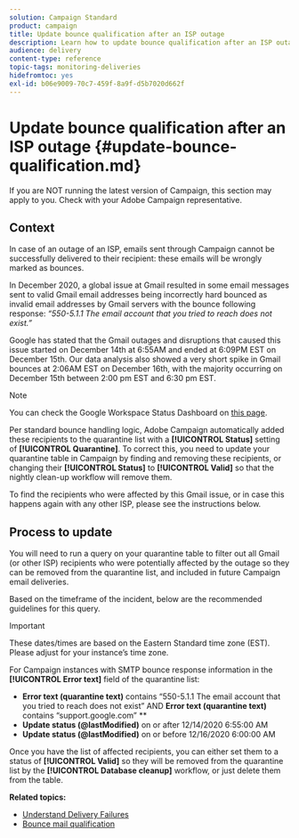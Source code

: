 ```yaml
---
solution: Campaign Standard
product: campaign
title: Update bounce qualification after an ISP outage
description: Learn how to update bounce qualification after an ISP outage.
audience: delivery
content-type: reference
topic-tags: monitoring-deliveries
hidefromtoc: yes
exl-id: b06e9009-70c7-459f-8a9f-d5b7020d662f
---
```

# Update bounce qualification after an ISP outage {#update-bounce-qualification.md}

If you are NOT running the latest version of Campaign, this section may apply to you. Check with your Adobe Campaign representative.

## Context

In case of an outage of an ISP, emails sent through Campaign cannot be successfully delivered to their recipient: these emails will be wrongly marked as bounces.

In December 2020, a global issue at Gmail resulted in some email messages sent to valid Gmail email addresses being incorrectly hard bounced as invalid email addresses by Gmail servers with the bounce following response: *“550-5.1.1 The email account that you tried to reach does not exist.”*

Google has stated that the Gmail outages and disruptions that caused this issue started on December 14th at 6:55AM and ended at 6:09PM EST on December 15th. Our data analysis also showed a very short spike in Gmail bounces at 2:06AM EST on December 16th, with the majority occurring on December 15th between 2:00 pm EST and 6:30 pm EST.

>[!NOTE]
>
>You can check the Google Workspace Status Dashboard on [this page](https://www.google.com/appsstatus#hl=en&v=status).


Per standard bounce handling logic, Adobe Campaign automatically added these recipients to the quarantine list with a **[!UICONTROL Status]** setting of **[!UICONTROL Quarantine]**. To correct this, you need to update your quarantine table in Campaign by finding and removing these recipients, or changing their **[!UICONTROL Status]** to **[!UICONTROL Valid]** so that the nightly clean-up workflow will remove them. 

To find the recipients who were affected by this Gmail issue, or in case this happens again with any other ISP, please see the instructions below.

## Process to update

You will need to run a query on your quarantine table to filter out all Gmail (or other ISP) recipients who were potentially affected by the outage so they can be removed from the quarantine list, and included in future Campaign email deliveries.

Based on the timeframe of the incident, below are the recommended guidelines for this query.

>[!IMPORTANT]
>
>These dates/times are based on the Eastern Standard time zone (EST). Please adjust for your instance’s time zone.

For Campaign instances with SMTP bounce response information in the **[!UICONTROL Error text]** field of the quarantine list:

* **Error text (quarantine text)** contains “550-5.1.1 The email account that you tried to reach does not exist” AND **Error text (quarantine text)** contains “support.google.com” **
* **Update status (@lastModified)** on or after 12/14/2020 6:55:00 AM  
* **Update status (@lastModified)** on or before 12/16/2020 6:00:00 AM

Once you have the list of affected recipients, you can either set them to a status of **[!UICONTROL Valid]** so they will be removed from the quarantine list by the **[!UICONTROL Database cleanup]** workflow, or just delete them from the table.

**Related topics:**
* [Understand Delivery Failures](../../sending/using/understanding-delivery-failures.md)
* [Bounce mail qualification](../../sending/using/understanding-delivery-failures.md#bounce-mail-qualification)
